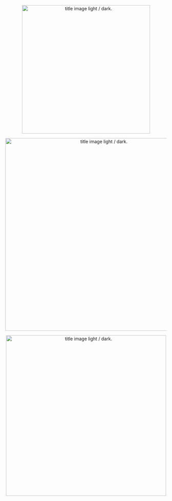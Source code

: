 <p align="center">
<picture>
  <source media="(prefers-color-scheme: dark)" srcset="./assets/images/Setup_Phase_wbg.png">
  <img alt="title image light / dark." src="./assets/images/Setup_Phase_wbg.png" width="400">
</picture>
</p>

<p align="center">
<picture>
  <source media="(prefers-color-scheme: dark)" srcset="./assets/images/Proof_Phase_wbg.png">
  <img alt="title image light / dark." src="./assets/images/Proof_Phase_wbg.png" width="600">
</picture>
</p>

<p align="center">
<picture>
  <source media="(prefers-color-scheme: dark)" srcset="./assets/images/Deploy_Phase_wbg.png">
  <img alt="title image light / dark." src="./assets/images/Deploy_Phase_wbg.png" width="500">
</picture>
</p>


